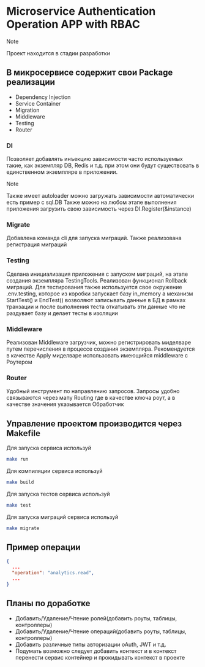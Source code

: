 # Microservice Authentication Operation APP with RBAC

> [!NOTE]
> Проект находится в стадии разработки 

## В микросервисе содержит свои Package реализации
- Dependency Injection
- Service Container
- Migration
- Middleware
- Testing
- Router

### DI
Позволяет добавлять инъекцию зависимости часто используемых такие, как экземпляр DB, Redis и т.д. при этом они будут существовать в единственном экземпляре в приложении.
> [!NOTE]
> Также имеет autoloader можно загружать зависимости автоматически есть пример с sql.DB
> Также можно на любом этапе выполнения приложения загрузить свою зависимость через DI.Register(&instance)

### Migrate
Добавлена команда cli для запуска миграций. Также реализована регистрация миграций

### Testing
Сделана инициализация приложения с запуском миграций, на этапе создания экземпляра TestingTools. Реализован функционал Rollback миграций. Для тестирования также используется свое окружение .env.testing, которое из коробки запускает базу in_memory а механизм StartTest() и EndTest() возволяют записывать данные в БД в рамках транзации и после выполнения теста откатывать эти данные что не раздувает базу и делает тесты в изоляции

### Middleware 
Реализован Middleware загрузчик, можно регистрировать миделваре путем перечисления в процессе создания экземпляра. Рекомендуется в качестве Apply миделваре использовать имеющийся middleware с Роутером

### Router
Удобный инструмент по направлению запросов. Запросы удобно связываются через мапу Routing где в качестве ключа роут, а в качестве значения указывается Обработчик

## Управление проектом производится через Makefile
Для запуска сервиса используй
```bash
make run
```

Для компиляции сервиса используй
```bash
make build
```

Для запуска тестов сервиса используй
```bash
make test
```

Для запуска миграций сервиса используй
```bash
make migrate
```

## Пример операции
```json
{
  ...
  "operation": "analytics.read",
  ...
}
```

## Планы по доработке
- Добавить/Удаление/Чтение ролей(добавить роуты, таблицы, контроллеры)
- Добавить/Удаление/Чтение операций(добавить роуты, таблицы, контроллеры)
- Добавить различные типы авторизации oAuth, JWT и т.д.
- Подумать возможно следует добавить контекст и в контекст перенести сервис контейнер и прокидывать контекст в проекте
